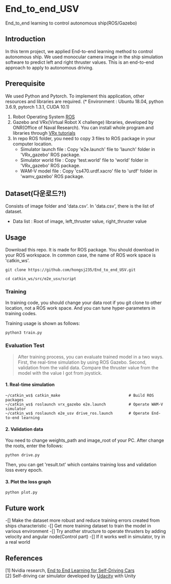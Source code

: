 # End_to_end_USV
End_to_end learning to control autonomous ship(ROS/Gazebo)

## Introduction

In this term project, we applied End-to-end learning method to control autonomous ship. We used monocular camera image in the ship simulation software to predict left and right thruster values. This is an end-to-end approach to apply to autonomous driving.


## Prerequisite

We used Python and Pytorch. To implement this application, other resources and libraries are required.
(* Environment : Ubuntu 18.04, python 3.6.9, pytorch 1.3.1, CUDA 10.1)

1. Robot Operating System [ROS](http://wiki.ros.org/melodic/Installation/Ubuntu)
2. Gazebo and VRx(Virtual Robot X challenge) libraries, developed by ONR(Office of Naval Research). You can install whole program and libraries through [VRx tutorials](https://bitbucket.org/osrf/vrx/wiki/tutorials/SystemSetupInstall)
3. In repo ROS folder, you need to copy 3 files to ROS package in your computer location.
    - Simulator launch file : Copy 'e2e.launch' file to 'launch' folder in 'VRx_gazebo' ROS package. 
    - Simulator world file : Copy 'test.world' file to 'world' folder in 'VRx_gazebo' ROS package.
    - WAM-V model file : Copy 'cs470.urdf.xacro' file to 'urdf' folder in 'wamv_gazebo' ROS package.

## Dataset(다운로드?!)

Consists of image folder and 'data.csv'. In 'data.csv', there is the list of dataset. 
- Data list : Root of image, left_thruster value, right_thruster value

## Usage

Download this repo. It is made for ROS package. You should download in your ROS workspace. In common case, the name of ROS work space is 'catkin_ws'.

```
git clone https://github.com/hongsj235/End_to_end_USV.git

cd catkin_ws/src/e2e_usv/script
```

### Training

In training code, you should change your data root if you git clone to other location, not a ROS work space. And you can tune hyper-parameters in training codes.

Training usage is shown as follows:
```
python3 train.py
```

### Evaluation Test

> After training process, you can evaluate trained model in a two ways. First, the real-time simulation by using ROS Gazebo. Second, validation from the valid data. Compare the thruster value from the model with the value I got from joystick. 

#### 1. Real-time simulation
```
~/catkin_ws$ catkin_make                              # Build ROS packages
~/catkin_ws$ roslaunch vrx_gazebo e2e.launch          # Operate WAM-V simulator
~/catkin_ws$ roslaunch e2e_usv drive_ros.launch       # Operate End-to-end learning
```

#### 2. Validation data

You need to change weights_path and image_root of your PC.
After change the roots, enter the follows:
```
python drive.py
```
Then, you can get 'result.txt' which contains training loss and validation loss every epoch.

#### 3. Plot the loss graph
```
python plot.py
```

## Future work

-[] Make the dataset more robust and reduce training errors created from ships characteristic
-[] Get more training dataset to train the model in various environment
-[] Try another structure to operate thrusters by adding velocity and angular node(Control part)
-[] If it works well in simulator, try in a real world

## References

[1] Nvidia research, [End to End Learning for Self-Driving Cars](https://arxiv.org/pdf/1604.07316v1.pdf)  
[2] Self-driving car simulator developed by [Udacity](https://www.udacity.com/course/self-driving-car-engineer-nanodegree--nd013) with Unity  
